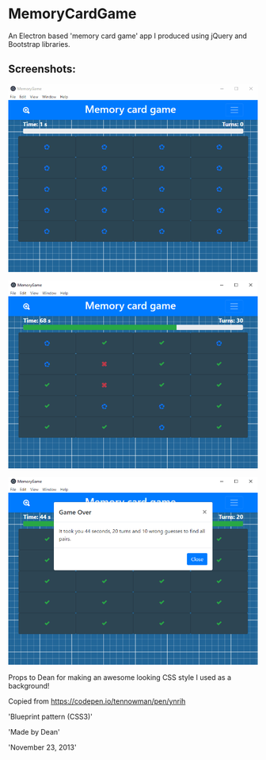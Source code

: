 # MemoryCardGame
An Electron based 'memory card game' app I produced using jQuery and Bootstrap libraries.
## Screenshots:
![Demo](https://github.com/Dr-DeBugg/MemoryCardGame/blob/master/Animation.gif)

![alt text](https://github.com/Dr-DeBugg/MemoryCardGame/blob/master/pic1.png "Screenshot 1")

![alt text](https://github.com/Dr-DeBugg/MemoryCardGame/blob/master/pic2.png "Screenshot 2")

Props to Dean for making an awesome looking CSS style I used as a background!

Copied from https://codepen.io/tennowman/pen/ynrih 

'Blueprint pattern (CSS3)'

'Made by Dean'

'November 23, 2013'
